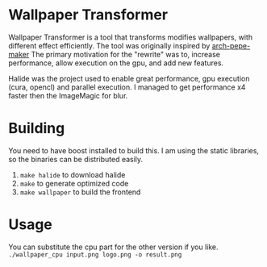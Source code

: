 Wallpaper Transformer
=====================

Wallpaper Transformer is a tool that transforms modifies wallpapers, with different effect efficiently.
The tool was originally inspired by [arch-pepe-maker](https://gitlab.com/SillyPill/arch-pape-maker)
The primary motivation for the "rewrite" was to, increase performance, allow execution on the gpu, and add new features. 

Halide was the project used to enable great performance, gpu execution (cura, opencl) and parallel execution. I managed to get performance x4 faster then the ImageMagic for blur. 

Building
========

You need to have boost installed to build this. I am using the static libraries, so the binaries can be distributed easily.

1. `make halide` to download halide
2. `make` to generate optimized code
3. `make wallpaper` to build the frontend


Usage
=====

You can substitute the cpu part for the other version if you like.
`./wallpaper_cpu input.png logo.png -o result.png`


